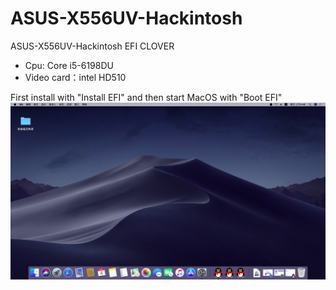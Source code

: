 # ASUS-X556UV-Hackintosh
ASUS-X556UV-Hackintosh  EFI CLOVER
<br>
<ul>
<li>Cpu: Core i5-6198DU</li>
<li>Video card：intel HD510</li>
</ul>
First install with "Install EFI" and then start MacOS with "Boot EFI"
<br>
<img src=https://github.com/Amview/ASUS-X556UV-Hackintosh/blob/master/img-folder/macOS.png  alt="picture" />

